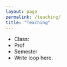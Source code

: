```yaml
---
layout: page
permalink: /teaching/
title: "Teaching"
---
```


- Class:
- Prof
- Semester
- Write loop here.